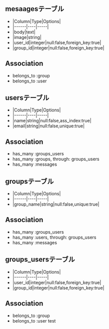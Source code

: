 <!-- # README

This README would normally document whatever steps are necessary to get the
application up and running.

Things you may want to cover:

* Ruby version

* System dependencies

* Configuration

* Database creation

* Database initialization

* How to run the test suite

* Services (job queues, cache servers, search engines, etc.)

* Deployment instructions

* ... -->

## mesaagesテーブル
* |Column|Type|Options|
* |------|----|-----|
* |body|text|
* |image|string|
* |user_id|integer|null:false,foreign_key:true|
* |group_id|integer|null:false,foreign_key:true|
## Association
* belongs_to :group
* belongs_to :user

## usersテーブル
* |Column|Type|Options|
* |------|----|-----|
* |name|string|null:false,ass_index:true|
* |email|string|null:false,unique:true|
## Association
* has_many :groups_users
* has_many :groups, through: groups_users
* has_many :messages

## groupsテーブル
* |Column|Type|Options|
* |------|----|-----|
* |group_name|string|null:false,unique:true|
## Association
* has_many :groups_users
* has_many :users, through: groups_users
* has_many :messages

## groups_usersテーブル
* |Column|Type|Options| 
* |------|----|-----|
* |user_id|integer|null:false,foreign_key:true|
* |group_id|integer|null:false,foreign_key:true|
## Association
* belongs_to :group
* belongs_to :user
test